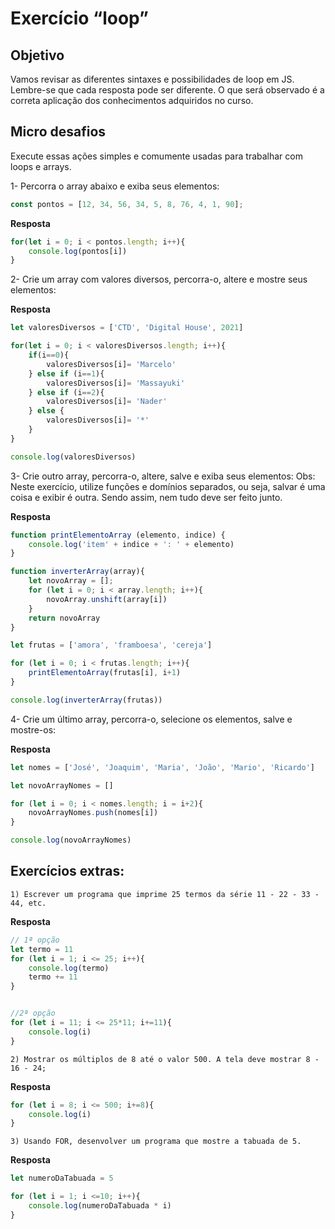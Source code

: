 # Exercício “loop”


## Objetivo

Vamos revisar as diferentes sintaxes e possibilidades de loop em JS.
Lembre-se que cada resposta pode ser diferente. O que será observado é a correta aplicação dos conhecimentos adquiridos no curso.


## Micro desafios

Execute essas ações simples e comumente usadas para trabalhar com loops e arrays.

1- Percorra o array abaixo e exiba seus elementos:

```js
const pontos = [12, 34, 56, 34, 5, 8, 76, 4, 1, 90];
```

**Resposta**

```js
for(let i = 0; i < pontos.length; i++){
    console.log(pontos[i])
}
```

2- Crie um array com valores diversos, percorra-o, altere e mostre seus elementos:
 

**Resposta**

```js
let valoresDiversos = ['CTD', 'Digital House', 2021]

for(let i = 0; i < valoresDiversos.length; i++){ 
    if(i==0){
        valoresDiversos[i]= 'Marcelo'
    } else if (i==1){
        valoresDiversos[i]= 'Massayuki'
    } else if (i==2){
        valoresDiversos[i]= 'Nader'
    } else {
        valoresDiversos[i]= '*'
    }
}

console.log(valoresDiversos)
```


3- Crie outro array, percorra-o, altere, salve e exiba seus elementos:
Obs: Neste exercício, utilize funções e domínios separados, ou seja, salvar é uma coisa e exibir é outra. Sendo assim, nem tudo deve ser feito junto.


**Resposta**

```js
function printElementoArray (elemento, indice) {
    console.log('item' + indice + ': ' + elemento)
}

function inverterArray(array){
    let novoArray = [];
    for (let i = 0; i < array.length; i++){
        novoArray.unshift(array[i])
    }
    return novoArray
}

let frutas = ['amora', 'framboesa', 'cereja']

for (let i = 0; i < frutas.length; i++){
    printElementoArray(frutas[i], i+1)
}

console.log(inverterArray(frutas))

```


4- Crie um último array, percorra-o, selecione os elementos, salve e mostre-os:


**Resposta**

```js
let nomes = ['José', 'Joaquim', 'Maria', 'João', 'Mario', 'Ricardo']

let novoArrayNomes = []

for (let i = 0; i < nomes.length; i = i+2){
    novoArrayNomes.push(nomes[i])
}

console.log(novoArrayNomes)
```


## Exercícios extras:

```
1) Escrever um programa que imprime 25 termos da série 11 - 22 - 33 - 44, etc.
```

**Resposta**

```js
// 1ª opção
let termo = 11
for (let i = 1; i <= 25; i++){
    console.log(termo)
    termo += 11
}


//2ª opção
for (let i = 11; i <= 25*11; i+=11){
    console.log(i)
}
```

```
2) Mostrar os múltiplos de 8 até o valor 500. A tela deve mostrar 8 - 16 - 24;
```

**Resposta**

```js
for (let i = 8; i <= 500; i+=8){
    console.log(i)
}
```

```
3) Usando FOR, desenvolver um programa que mostre a tabuada de 5.
```

**Resposta**

```js
let numeroDaTabuada = 5

for (let i = 1; i <=10; i++){
    console.log(numeroDaTabuada * i)
}
```
